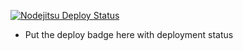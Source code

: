 [![Nodejitsu Deploy Status](https://webhooks.nodejitsu.com/growlybear/jitsu-example.png)](https://webops.nodejitsu.com#growlybear/jitsu-example)

* Put the deploy badge here with deployment status

